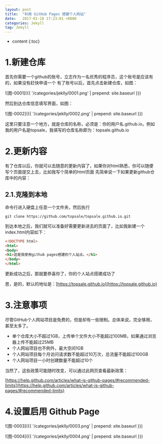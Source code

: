 ```yaml
---
layout: post
title:  "利用 GitHub Pages 搭建个人网站"
date:   2017-01-18 17:23:01 +0800
categories: Jekyll
tag: Jekyll
---
```


* content
{:toc}

# 1.新建仓库

首先你需要一个github的账号，立志作为一名优秀的程序员，这个账号是应该有的，如果没有赶快申请一个
有了账号以后，首先点击新建仓库，如图：

![图-0001]({{ '/categories/jeklly/0001.png' | prepend: site.baseurl }})

然后到达仓库信息填写界面，如图：

![图-0002]({{ '/categories/jeklly/0002.png' | prepend: site.baseurl }})

这里只要注意一个地方，就是仓库的名称，必须是：你的用户名.github.io，例如我的用户名是topsale，我填写的仓库名称即为：topsale.github.io

# 2.更新内容

有了仓库以后，你就可以去随意的更新内容了，如果你对html熟悉，你可以随便写个页面提交上去，比如我写个简单的html页面
先简单说一下如果更新github仓库中的内容：

## 2.1.克隆到本地
命令行进入硬盘上任意一个文件夹，然后执行

```
git clone https://github.com/topsale/topsale.github.io.git
```

到达本地之后，我们就可以准备好需要更新进去的页面了，比如我新建一个index.html内容如下：

```html
<!DOCTYPE html>
<html>
<body>
<h1>这是我使用github pages搭建的个人站点。</h1>
</body>
</html>
```

更新成功之后，那就要恭喜你了，你的个人站点搭建成功了

恩，是的，默认的地址是：[https://topsale.github.io](https://topsale.github.io)

# 3.注意事项

尽管GitHub个人网站项目是免费的，但是却有一些限制。总体来说，完全够用，甚至太多了。
* 单个仓库大小不超过1GB，上传单个文件大小不能超过100MB，如果通过浏览器上传不能超过25MB
* 个人网站项目也不例外，最大空间1GB
* 个人网站项目每个月访问请求数不能超过10万次，总流量不能超过100GB
* 个人网站项目一小时创建数量不能超过10个

当然了，这些政策可能随时改变，可以通过此网页查看最新政策：

[https://help.github.com/articles/what-is-github-pages/#recommended-limits](https://help.github.com/articles/what-is-github-pages/#recommended-limits)

# 4.设置启用 Github Page

![图-0003]({{ '/categories/jeklly/0003.png' | prepend: site.baseurl }})

![图-0004]({{ '/categories/jeklly/0004.png' | prepend: site.baseurl }})